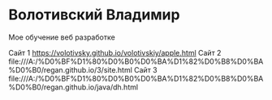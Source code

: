 # Волотивский Владимир
Мое обучение веб разработке

Сайт 1 https://volotivsky.github.io/volotivskiy/apple.html
Сайт 2 file:///A:/%D0%BF%D1%80%D0%B0%D0%BA%D1%82%D0%B8%D0%BA%D0%B0/regan.github.io/3/site.html
Сайт 3 file:///A:/%D0%BF%D1%80%D0%B0%D0%BA%D1%82%D0%B8%D0%BA%D0%B0/regan.github.io/java/dh.html
